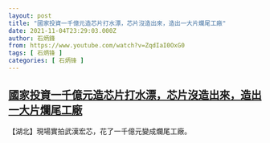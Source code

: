 ```yaml
---
layout: post
title: "國家投資一千億元造芯片打水漂，芯片沒造出來，造出一大片爛尾工廠"
date: 2021-11-04T23:29:03.000Z
author: 石炳鋒
from: https://www.youtube.com/watch?v=ZqdIaI0OxG0
tags: [ 石炳锋 ]
categories: [ 石炳锋 ]
---
```

<!--1636068543000-->
[國家投資一千億元造芯片打水漂，芯片沒造出來，造出一大片爛尾工廠](https://www.youtube.com/watch?v=ZqdIaI0OxG0)
------

<div>
【湖北】現場實拍武漢宏芯，花了一千億元變成爛尾工廠。
</div>
